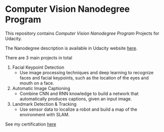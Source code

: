 # Computer Vision Nanodegree Program #
This repository contains *Computer Vision Nanodegree Program* Projects for Udacity.

The Nanodegree description is available in Udacity website [here](https://www.udacity.com/course/computer-vision-nanodegree--nd891).

There are 3 main projects in total
1. Facial Keypoint Detection
   * Use image processing techniques and deep learning to recognize faces and facial keypoints, such as the location of the eyes and mouth on a face.
2. Automatic Image Captioning
   * Combine CNN and RNN knowledge to build a network that automatically produces captions, given an input image.
3. Landmark Detection & Tracking
   * Use sensor data to localize a robot and build a map of the environment with SLAM.

See my certification [here](https://confirm.udacity.com/RS4KME4D)